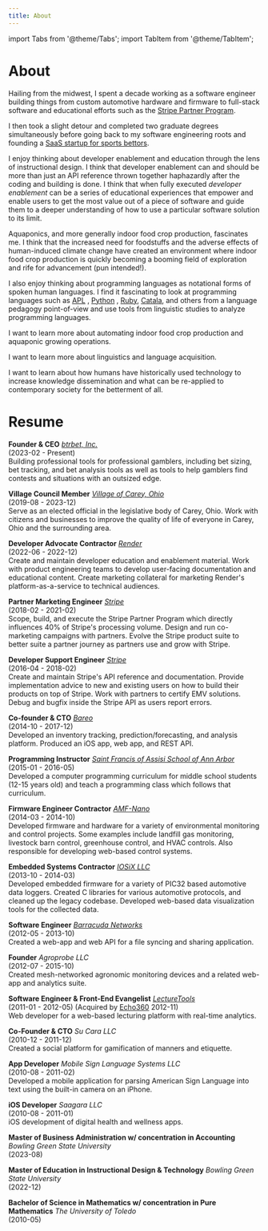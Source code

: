 ```yaml
---
title: About
---
```


import Tabs from '@theme/Tabs';
import TabItem from '@theme/TabItem';

# About

<Tabs>
<TabItem value="who" label="Who am I?">

Hailing from the midwest, I spent a decade working as a software engineer building things from custom automotive
hardware and firmware to full-stack software and educational efforts such as
the [Stripe Partner Program](https://stripe.com/partners).

I then took a slight detour and completed two graduate degrees simultaneously before going back to my software 
engineering roots and founding a [SaaS startup for sports bettors](https://btrbet.app/?campaign=z&campaignid=personal).

</TabItem>
<TabItem value="interests" label="What am I interested in?">

I enjoy thinking about developer enablement and education through the lens of instructional design. I think that
developer enablement can and should be more than just an API reference thrown together haphazardly after the coding and
building is done. I think that when fully executed *developer enablement* can be a series of educational experiences
that empower and enable users to get the most value out of a piece of software and guide them to a deeper understanding
of how to use a particular software solution to its limit.

Aquaponics, and more generally indoor food crop production, fascinates me. I think that the increased need for
foodstuffs and the adverse effects of human-induced climate change have created an environment where indoor food crop
production is quickly becoming a booming field of exploration and rife for advancement (pun intended!).

I also enjoy thinking about programming languages as notational forms of spoken human languages. I find it fascinating
to look at programming languages such as [APL](https://en.wikipedia.org/wiki/APL_(programming_language))
, [Python](https://en.wikipedia.org/wiki/Python_(programming_language))
, [Ruby](https://en.wikipedia.org/wiki/Ruby_(programming_language)), [Catala](https://catala-lang.org), and others from
a language pedagogy point-of-view and use tools from linguistic studies to analyze programming languages.

</TabItem>
<TabItem value="learn" label="What do I want to learn?">

I want to learn more about automating indoor food crop production and aquaponic growing operations.

I want to learn more about linguistics and language acquisition.

I want to learn about how humans have historically used technology to increase knowledge dissemination and what can be
re-applied to contemporary society for the betterment of all.

</TabItem>
</Tabs>

# Resume

<Tabs>
<TabItem value="work" label="Work experience">

**Founder &amp; CEO** _[btrbet, Inc.](https://btrbet.app)_<br/>
(2023-02 - Present)<br/>
Building professional tools for professional gamblers, including bet sizing, bet tracking, and bet analysis tools as
well as tools to help gamblers find contests and situations with an outsized edge.

**Village Council Member** _[Village of Carey, Ohio](https://careyohio.gov)_<br/>
(2019-08 - 2023-12)<br/>
Serve as an elected official in the legislative body of Carey, Ohio. Work with citizens and businesses to improve the
quality of life of everyone in Carey, Ohio and the surrounding area.

**Developer Advocate Contractor** _[Render](https://render.com)_<br/>
(2022-06 - 2022-12)<br/>
Create and maintain developer education and enablement material. Work with product engineering teams to develop
user-facing documentation and educational content. Create marketing collateral for marketing Render's
platform-as-a-service to technical audiences.

**Partner Marketing Engineer** _[Stripe](https://stripe.com)_<br/>
(2018-02 - 2021-02)<br/>
Scope, build, and execute the Stripe Partner Program which directly influences 40\% of Stripe's processing volume.
Design and run co-marketing campaigns with partners. Evolve the Stripe product suite to better suite a partner journey
as partners use and grow with Stripe.

**Developer Support Engineer** _[Stripe](https://stripe.com)_<br/>
(2016-04 - 2018-02)<br/>
Create and maintain Stripe's API reference and documentation. Provide implementation advice to new and existing users on
how to build their products on top of Stripe. Work with partners to certify EMV solutions. Debug and bugfix inside the
Stripe API as users report errors.

**Co-founder &amp; CTO** _[Bareo](http://web.archive.org/web/20170622111952/https://bareo.io/)_<br/>
(2014-10 - 2017-12)<br/>
Developed an inventory tracking, prediction/forecasting, and analysis platform. Produced an iOS app, web app, and REST
API.

**Programming Instructor** _[Saint Francis of Assisi School of Ann Arbor](https://www.stfrancisa2.com/school/)_<br/>
(2015-01 - 2016-05)<br/>
Developed a computer programming curriculum for middle school students (12-15 years old) and teach a programming class
which follows that curriculum.

**Firmware Engineer Contractor** _[AMF-Nano](http://web.archive.org/web/20170910080429/http://www.amfnano.com/)_<br/>
(2014-03 - 2014-10)<br/>
Developed firmware and hardware for a variety of environmental monitoring and control projects. Some examples include
landfill gas monitoring, livestock barn control, greenhouse control, and HVAC controls. Also responsible for developing
web-based control systems.

**Embedded Systems Contractor** _[IOSiX LLC](https://iosix.com/)_<br/>
(2013-10 - 2014-03)<br/>
Developed embedded firmware for a variety of PIC32 based automotive data loggers. Created C libraries for various
automotive protocols, and cleaned up the legacy codebase. Developed web-based data visualization tools for the collected
data.

**Software Engineer** _[Barracuda Networks](https://www.barracuda.com/)_<br/>
(2012-05 - 2013-10)<br/>
Created a web-app and web API for a file syncing and sharing application.

**Founder** _Agroprobe LLC_<br/>
(2012-07 - 2015-10)<br/>
Created mesh-networked agronomic monitoring devices and a related web-app and analytics suite.

**Software Engineer &amp; Front-End Evangelist**
_[LectureTools](http://web.archive.org/web/20120214042204/http://www.lecturetools.com/)_<br/>
(2011-01 - 2012-05) (Acquired by [Echo360](https://echo360.com/) 2012-11)<br/>
Web developer for a web-based lecturing platform with real-time analytics.

**Co-Founder &amp; CTO** _Su Cara LLC_<br/>
(2010-12 - 2011-12)<br/>
Created a social platform for gamification of manners and etiquette.

**App Developer** _Mobile Sign Language Systems LLC_<br/>
(2010-08 - 2011-02)<br/>
Developed a mobile application for parsing American Sign Language into text using the built-in camera on an iPhone.

**iOS Developer** _Saagara LLC_<br/>
(2010-08 - 2011-01)<br/>
iOS development of digital health and wellness apps.

</TabItem>
<TabItem value="education" label="Education">

**Master of Business Administration w/ concentration in Accounting** _Bowling Green State University_<br/>
(2023-08)<br/>

**Master of Education in Instructional Design &amp; Technology** _Bowling Green State University_<br/>
(2022-12)<br/>

**Bachelor of Science in Mathematics w/ concentration in Pure Mathematics** _The University of Toledo_<br/>
(2010-05)<br/>

</TabItem>
</Tabs>

